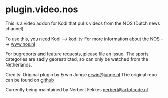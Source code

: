 # plugin.video.nos

This is a video addon for Kodi that pulls videos from the NOS (Dutch news channel).

To use this, you need Kodi --> kodi.tv
For more information about the NOS --> www.nos.nl

For bugreports and feature requests, please file an Issue.
The sports categories are sadly georestricted, so can only be watched from the Netherlands.

Credits:
Original plugin by Erwin Junge <erwin@junge.nl>
The original repo can be found on [github](https://github.com/ErwinJunge/XBMC-plugin.video.nos)

Currently being maintained by Nerbert Fekkes <nerbert@artofcode.nl>